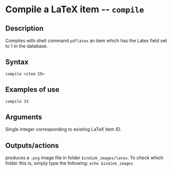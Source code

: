 # Compile a LaTeX item -- `compile`
## Description
Compiles with shell command `pdflatex` an item which has the Latex field
set to 1 in the database.
## Syntax
`compile <item ID>`  
## Examples of use
```
compile 33
```
## Arguments
Single integer corresponding to existing LaTeX item ID.
## Outputs/actions
produces a `.png` image file in folder 
`$indiek_images/latex`. To check which folder this is, simply type the following: 
`echo $indiek_images`